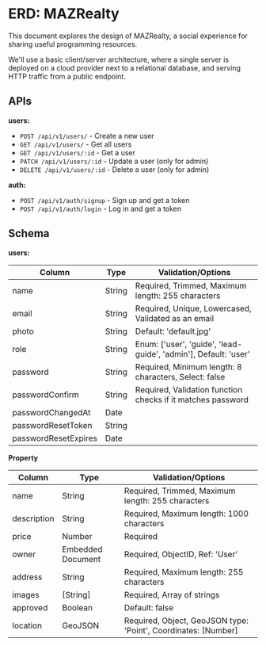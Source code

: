# ERD: MAZRealty

This document explores the design of MAZRealty, a social experience for sharing useful programming resources.

We'll use a basic client/server architecture, where a single server is deployed on a cloud provider next to a relational database, and serving HTTP traffic from a public endpoint.

## APIs

**users:**

- `POST /api/v1/users/` - Create a new user
- `GET /api/v1/users/` - Get all users
- `GET /api/v1/users/:id` - Get a user
- `PATCH /api/v1/users/:id` - Update a user (only for admin)
- `DELETE /api/v1/users/:id` - Delete a user (only for admin)

**auth:**

- `POST /api/v1/auth/signup` - Sign up and get a token
- `POST /api/v1/auth/login` - Log in and get a token

## Schema

**users:**

| Column               | Type   | Validation/Options                                              |
| -------------------- | ------ | --------------------------------------------------------------- |
| name                 | String | Required, Trimmed, Maximum length: 255 characters               |
| email                | String | Required, Unique, Lowercased, Validated as an email             |
| photo                | String | Default: 'default.jpg'                                          |
| role                 | String | Enum: ['user', 'guide', 'lead-guide', 'admin'], Default: 'user' |
| password             | String | Required, Minimum length: 8 characters, Select: false           |
| passwordConfirm      | String | Required, Validation function checks if it matches password     |
| passwordChangedAt    | Date   |                                                                 |
| passwordResetToken   | String |                                                                 |
| passwordResetExpires | Date   |                                                                 |

**Property**

| Column               | Type   | Validation/Options                                              |
| -------------------- | ------ | --------------------------------------------------------------- |
| name                 | String | Required, Trimmed, Maximum length: 255 characters               |
| description          | String | Required, Maximum length: 1000 characters                       |
| price                | Number | Required                                                        |
| owner                | Embedded Document | Required, ObjectID, Ref: 'User'                      |  
| address              | String | Required, Maximum length: 255 characters                        |
| images               | [String] | Required, Array of strings                                    |
| approved             | Boolean | Default: false                                                 |
| location             | GeoJSON | Required, Object, GeoJSON type: 'Point', Coordinates: [Number] |

